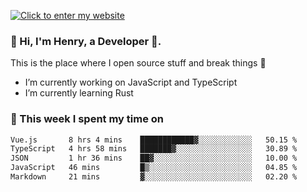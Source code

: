 [![Click to enter my website](https://github.com/zh30/zh30/assets/7930156/44b2b06d-750e-442d-a707-701903917b3b)](https://zhanghe.dev) 

### 👋 Hi, I'm Henry, a Developer 🚀.

This is the place where I open source stuff and break things :rofl:

- I’m currently working on JavaScript and TypeScript
- I’m currently learning Rust

### 💪 This week I spent my time on

<!--START_SECTION:waka-->

```txt
Vue.js       8 hrs 4 mins    ████████████▓░░░░░░░░░░░░   50.15 %
TypeScript   4 hrs 58 mins   ███████▓░░░░░░░░░░░░░░░░░   30.89 %
JSON         1 hr 36 mins    ██▓░░░░░░░░░░░░░░░░░░░░░░   10.00 %
JavaScript   46 mins         █▒░░░░░░░░░░░░░░░░░░░░░░░   04.85 %
Markdown     21 mins         ▓░░░░░░░░░░░░░░░░░░░░░░░░   02.20 %
```

<!--END_SECTION:waka-->
